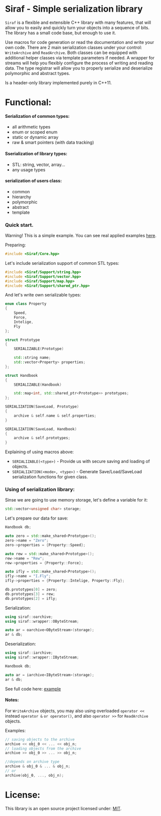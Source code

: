 # Siraf - Simple serialization library

`Siraf` is a flexible and extensible C++ library with many features, that will allow you to easily
and quickly turn your objects into a sequence of bits.
The library has a small code base, but enough to use it.

Use macros for code generation or read the documentation and write your own code.
There are 2 main serialization classes under your control: `WriteArchive` and `ReadArchive`.
Both classes can be equipped with additional helper classes via template parameters if needed.
A wrapper for streams will help you flexibly configure the process of writing and reading data.
The type registrar will allow you to properly serialize and deserialize polymorphic and abstract types.

Is a header-only library implemented purely in C++11.

# Functional:

#### Serialization of common types:
- all arithmetic types
- enum or scoped enum
- static or dynamic array
- raw & smart pointers (with data tracking)
#### Sserialization of library types:
- STL: string, vector, array...
- any usage types
#### serialization of users class:
- common
- hierarchy
- polymorphic
- abstract
- template

### Quick start.
Warning! This is a simple example. You can see real applied examples [here](https://github.com/Sigma-Ryden/Siraf/tree/master/test).

Preparing:

```C++
#include <Siraf/Core.hpp>
```
Let's include serialization support of common STL types:
```C++
#include <Siraf/Support/string.hpp>
#include <Siraf/Support/vector.hpp>
#include <Siraf/Support/map.hpp>
#include <Siraf/Support/shared_ptr.hpp>
```
And let's write own serializable types:
```C++
enum class Property
{
    Speed,
    Force,
    Intelige,
    Fly
};

struct Prototype
{
    SERIALIZABLE(Prototype)

    std::string name;
    std::vector<Property> properties;
};

struct Handbook
{
    SERIALIZABLE(Handbook)

    std::map<int, std::shared_ptr<Prototype>> prototypes;
};

SERIALIZATION(SaveLoad, Prototype)
{
    archive & self.name & self.properties;
}

SERIALIZATION(SaveLoad, Handbook)
{
    archive & self.prototypes;
}
```
Explaining of using macros above:
- ```SERIALIZABLE(<type>)``` - Provide us with secure saving and loading of objects.
- ```SERIALIZATION(<mode>, <type>)``` - Generate Save/Load/SaveLoad serialization functions for given class.

### Using of serialization library:

Sinse we are going to use memory storage, let's define a variable for it:
```C++
std::vector<unsigned char> storage;
```
Let's prepare our data for save:
```C++
Handbook db;

auto zero = std::make_shared<Prototype>();
zero->name = "Zero";
zero->properties = {Property::Speed};

auto rew = std::make_shared<Prototype>();
rew->name = "Rew";
rew->properties = {Property::Force};

auto ifly = std::make_shared<Prototype>();
ifly->name = "I.Fly";
ifly->properties = {Property::Intelige, Property::Fly};

db.prototypes[0] = zero;
db.prototypes[3] = rew;
db.prototypes[2] = ifly;
```

Serialization:
```C++
using siraf::oarchive;
using siraf::wrapper::OByteStream;

auto ar = oarchive<OByteStream>(storage);
ar & db;
```

Deserialization:
```C++
using siraf::iarchive;
using siraf::wrapper::IByteStream;

Handbook db;

auto ar = iarchive<IByteStream>(storage);
ar & db;
```
See full code here: [example](https://github.com/Sigma-Ryden/Siraf/tree/master/test/example.cpp)

#### Notes:
For ```WriteArchive``` objects, you may also using overloaded ```operator <<``` instead ```operator &```
```or operator()```, and also ```operator >>``` for ```ReadArchive``` objects.

Examples:
```C++
// saving objects to the archive
archive << obj_0 << ... << obj_n;
// loading objects from the archive
archive >> obj_0 >> ... >> obj_n;

//depends on archive type
archive & obj_0 & ... & obj_n;
// or
archive(obj_0, ..., obj_n);
```

# License:
This library is an open source project licensed under: [MIT](https://opensource.org/licenses/MIT).
